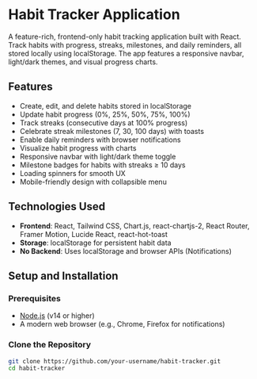 # Habit Tracker Application

A feature-rich, frontend-only habit tracking application built with React. Track habits with progress, streaks, milestones, and daily reminders, all stored locally using localStorage. The app features a responsive navbar, light/dark themes, and visual progress charts.

## Features

- Create, edit, and delete habits stored in localStorage
- Update habit progress (0%, 25%, 50%, 75%, 100%)
- Track streaks (consecutive days at 100% progress)
- Celebrate streak milestones (7, 30, 100 days) with toasts
- Enable daily reminders with browser notifications
- Visualize habit progress with charts
- Responsive navbar with light/dark theme toggle
- Milestone badges for habits with streaks ≥ 10 days
- Loading spinners for smooth UX
- Mobile-friendly design with collapsible menu

## Technologies Used

- **Frontend**: React, Tailwind CSS, Chart.js, react-chartjs-2, React Router, Framer Motion, Lucide React, react-hot-toast
- **Storage**: localStorage for persistent habit data
- **No Backend**: Uses localStorage and browser APIs (Notifications)

## Setup and Installation

### Prerequisites

- [Node.js](https://nodejs.org/) (v14 or higher)
- A modern web browser (e.g., Chrome, Firefox for notifications)

### Clone the Repository

```bash
git clone https://github.com/your-username/habit-tracker.git
cd habit-tracker